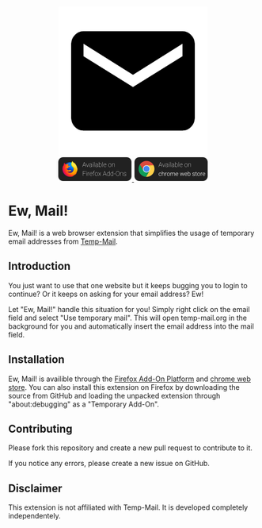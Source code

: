 <p align="center">
    <img src="icons/icon-500.png" height="300"><br />
    <a href="https://addons.mozilla.org/en-US/firefox/addon/ew-mail/">
        <img src="icons/firefox.png" alt="Availible on Firefox Add-Ons" width="150">
    </a>
    <a href="https://chrome.google.com/webstore/detail/ew-mail/lidnahlamdofklamooajjnopnloljlgp">
        <img src="icons/chrome.png" alt="Availible on chrome web store" width="150">
    </a>
</p>

# Ew, Mail!
Ew, Mail! is a web browser extension that simplifies the usage of temporary email addresses from [Temp-Mail](http://temp-mail.org/).

## Introduction
You just want to use that one website but it keeps bugging you to login to continue? Or it keeps on asking for your email address? Ew!

Let "Ew, Mail!" handle this situation for you! Simply right click on the email field and select "Use temporary mail". This will open temp-mail.org in the background for you and automatically insert the email address into the mail field.

## Installation
Ew, Mail! is availible through the [Firefox Add-On Platform](https://addons.mozilla.org/en-US/firefox/addon/ew-mail/) and [chrome web store](https://chrome.google.com/webstore/detail/ew-mail/lidnahlamdofklamooajjnopnloljlgp).
You can also install this extension on Firefox by downloading the source from GitHub and loading the unpacked extension through "about:debugging" as a "Temporary Add-On".

## Contributing
Please fork this repository and create a new pull request to contribute to it.

If you notice any errors, please create a new issue on GitHub.

## Disclaimer
This extension is not affiliated with Temp-Mail. It is developed completely independentely.

